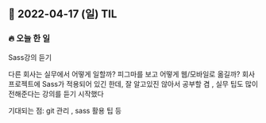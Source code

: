 ## 📆 2022-04-17 (일) TIL

### 🔥 오늘 한 일 <br>

Sass강의 듣기 


다른 회사는 실무에서 어떻게 일할까? 피그마를 보고 어떻게 웹/모바일로 옮길까?
회사 프로젝트에 Sass가 적용되어 있긴 한데, 잘 알고있진 않아서
공부할 겸 , 실무 팁도 많이 전해준다는 강의를 듣기 시작했다 

기대되는 점: git 관리 , sass 활용 팁 등 

